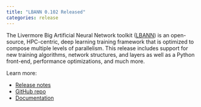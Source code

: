 ```yaml
---
title: "LBANN 0.102 Released"
categories: release
---
```


The Livermore Big Artificial Neural Network toolkit ([LBANN](https://github.com/LLNL/lbann)) is an open-source, HPC-centric, deep learning training framework that is optimized to compose multiple levels of parallelism. This release includes support for new training algorithms, network structures, and layers as well as a Python front-end, performance optimizations, and much more.

Learn more:
- [Release notes](https://github.com/LLNL/lbann/releases/tag/v0.102)
- [GitHub repo](https://github.com/LLNL/lbann)
- [Documentation](https://github.com/LLNL/lbann/tree/develop/docs)
